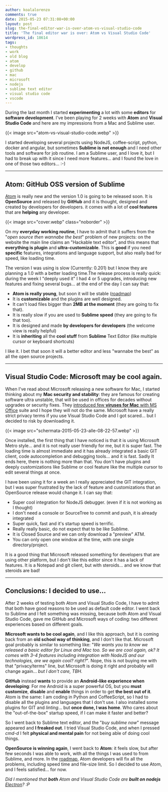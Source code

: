 ```yaml
---
author: koalalorenzo
comments: true
date: 2015-05-23 07:31:08+00:00
layout: post
slug: the-final-editor-war-is-over-atom-vs-visual-studio-code
title: 'The final editor war is over: Atom vs Visual Studio Code'
wordpress_id: 18614
tags:
- thoughts
- work
- old blog
- atom
- develop
- github
- mac
- microsoft
- nodejs
- sublime text editor
- visual studio code
- vscode
---
```


During the last month I started **experimenting** a lot with some **editors** for **software development**. I've been playing for 2 weeks with **Atom** and **Visual Studio Code** and here are my impressions from a Mac and Sublime user.
<!--more-->

{{< image src="atom-vs-visual-studio-code.webp" >}}

I started developing several projects using NodeJS, coffee-script, python, docker and angular, but sometimes **Sublime is not enough** and I need other tools and software for job routine. I am a Sublime user, and I love it, but I had to break up with it since I need more features... and I found the love in one of those two editors... :-) 



* * *





## Atom: GitHub OSS version of Sublime



[Atom](http://atom.io/) is really new and the version 1.0 is going to be released soon. It is **OpenSource** and released by **GitHub** and it is thought, designed and created by developers for developers. it comes with a lot of **cool features** that are **helping** any developer.


{{< image src="cover.webp" class="noborder" >}}

On my **everyday working routine**, I have to admit that it suffers from the "_open source then wannabe the best_" problem of new projects: on the website the main line claims an "Hackable text editor", and this means that **everything is plugin** and **ultra-customizable**. This is **good** if you need **specific** features, integrations and language support, but also really bad for speed, like loading time.

The version I was using is slow (Currently: 0.201) but I know they are planning a 1.0 with a better loading time.The release process is really quick: during the week I "deeply used it" I had 4 or 5 upgrades, introducing new features and fixing several bugs... at the end of the day I can say that:

  * **Atom is really young**, but soon it will be stable ([roadmap](https://atom.io/roadmap))
  * It is **customizable** and the plugins are well designed.
  * It can't load files bigger than **2MB** **at the moment** (they are going to fix that).
  * It is really slow if you are used to **Sublime speed** (they are going to fix that too).
  * It is designed and made **by developers for developers** (the welcome view is really helpful)
  * It is **inheriting** all the **cool stuff** from **Sublime** Text Editor (like multiple cursor or keyboard shortcuts)


I like it. I bet that soon it will a better editor and less "wannabe the best" as all the open source projects.



* * *





## Visual Studio Code: Microsoft may be cool again.



When I've read about Microsoft releasing a new software for Mac, I started thinking about my **Mac security and stability**: they are famous for creating software ultra unstable, that will be used in offices for decades without upgrades or security fixes. They [introduced few **viruses for Mac** with MS Office](http://www.notebookreview.com/news/mac-hit-with-a-second-major-virus-in-as-many-weeks-ms-office-users-targeted/) suite and I hope they will not do the same. Microsoft have a really strict privacy terms if you use Visual Studio Code and I got scared... but I decided to risk by downloading it.

{{< image src="schermata-2015-05-23-alle-08-22-57.webp" >}}

Once installed, the first thing that I have noticed is that it is using Microsoft Metro style... and it is not really user friendly for me, but it is super fast. The loading time is almost immediate and it has already integrated a basic GIT client, code autocompletion and debugging tools... and it is fast. Sadly It ends here, there is nothing more than that. You don't have plugins and deeply customizations like Sublime or cool feature like the multiple cursor to edit several things at once.

I have been using it for a week an I really appreciated the GIT integration, but I was super frustrated by the lack of feature and customizations that an OpenSource release would change it. I can say that:





  * Super cool integration for NodeJS debugger. (even if it is not working as I thought)
  * I don't need a console or SourceTree to commit and push, it is already integrated
  * Super quick, fast and it's startup speed is terrific.
  * Really really basic, do not expect that to be like Sublime.
  * It is Closed Source and we can only download a "preview" ATM.
  * You can only open one window at the time, with one single directory/project.



It is a good thing that Microsoft released something for developers that are using other platform, but I don't like this editor since it has a lack of features. It is a Notepad and git client, but with steroids... and we know that steroids are bad!



* * *





## Conclusions: I decided to use...



After 2 weeks of testing both Atom and Visual Studio Code, I have to admit that both have good reasons to be used as default code editor. I went back to Sublime and I felt something was missing, because both Atom and Visual Studio Code, gave me GitHub and Microsoft ways of coding: two different experiences based on different goals.

**Microsoft wants to be cool again**, and I like this approach, but it is coming back from an **old school way of thinking**, and I don't like that. Microsoft goal probably is similar to something like: "_We wants you to know we released a basic editor for Linux and Mac too. So we are cool again, ok? It comes with 3-4 features including integration with NodeJS and our technologies, are we again cool? right?_". Nope, this is not buying me with that "privacy/terms" line, but Microsoft is doing it right and probably will change again... _but I don't care, TBH._

**GitHub** instead **wants** to provide an **Android-like experience when developing**: For me Android is a super powerful OS, but you **must customize**, **disable** and **enable** things in order to get **the best out of it**. Atom is the same: I am coding in Python and CoffeeScript, so I had to disable all the plugins and languages that I don't use. I also installed some plugins for GIT and _linting_... but **once done, I was home**. Who cares about the "out-of-the-box" startup speed, if I can make it faster and better?

So I went back to Sublime text editor, and the "_buy sublime now_" message appeared and **I freaked out**. I tried Visual Studio Code, and when I pressed _cmd-d_ I felt **physical and mental pain** for not being able of doing cool things.

**OpenSource is winning again**, I went back to **Atom**: it feels slow, but after few seconds I was able to work, with all the things I was used to from Sublime, and more. In the [roadmap](https://atom.io/roadmap), Atom developers will fix all the problems, including speed time and file-size limit. So I decided to use Atom, and I feels satisfied... for now.

_Did I mentioned that **both** Atom and Visual Studio Code are **built on nodejs** [Electron](http://electron.atom.io/)? :P_
